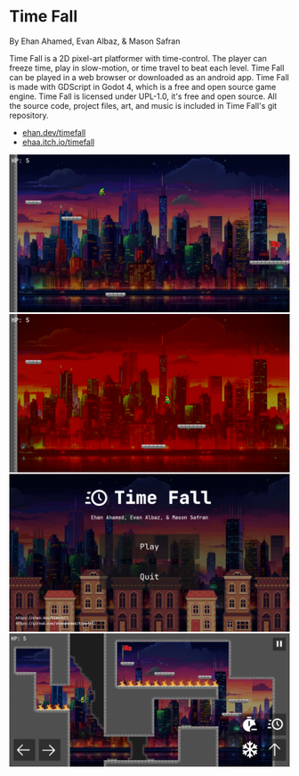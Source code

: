 # Time Fall

By Ehan Ahamed, Evan Albaz, & Mason Safran

Time Fall is a 2D pixel-art platformer with time-control. The player can freeze time, play in slow-motion, or time travel to beat each level. Time Fall can be played in a web browser or downloaded as an android app. Time Fall is made with GDScript in Godot 4, which is a free and open source game engine. Time Fall is licensed under UPL-1.0, it's free and open source. All the source code, project files, art, and music is included in Time Fall's git repository.

- [ehan.dev/timefall](https://ehan.dev/timefall)
- [ehaa.itch.io/timefall](https://ehaa.itch.io/timefall)

![screenshot1](https://raw.githubusercontent.com/ehanahamed/timefall/v1.0.0/art/screenshots/Screenshot_20240610_064548.png)
![screenshot2](https://raw.githubusercontent.com/ehanahamed/timefall/v1.0.0/art/screenshots/Screenshot_20240610_064620.png)
![screenshot3](https://raw.githubusercontent.com/ehanahamed/timefall/v1.0.0/art/screenshots/Screenshot_20240610_064407.png)
![screenshot4](https://raw.githubusercontent.com/ehanahamed/timefall/main/art/screenshots/Screenshot_20240612-030312_Time%20Fall.jpg)
